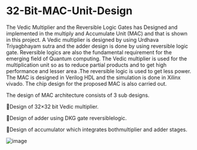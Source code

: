# 32-Bit-MAC-Unit-Design

The Vedic Multiplier and the Reversible Logic Gates has Designed and implemented in the multiply and Accumulate Unit (MAC) and that is shown in this project. A Vedic multiplier is designed by using Urdhava Triyagbhayam sutra and the adder design is done by using reversible logic gate. Reversible logics are also the fundamental requirement for the emerging field of Quantum computing. The Vedic multiplier is used for the multiplication unit so as to reduce partial products and to get high performance and lesser area .The reversible logic is used to get less power. The MAC is designed in Verilog HDL and the simulation is done in Xilinx vivado. The chip design for the proposed MAC is also carried out.

The design of MAC architecture consists of 3 sub designs.

🔸Design of 32×32 bit Vedic multiplier.

🔸Design of adder using DKG gate reversiblelogic.

🔸Design of accumulator which integrates bothmultiplier and adder stages.

![image](https://github.com/KishorKumar0/32-Bit-MAC-Unit-Design/assets/144250655/2b76b466-6b9a-4a07-9b18-38dfd4564eeb) 
